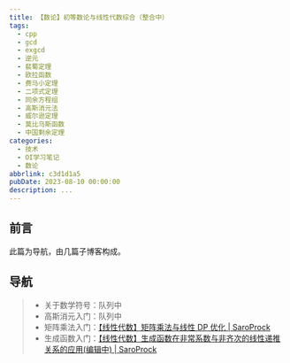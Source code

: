 ```yaml
---
title: 【数论】初等数论与线性代数综合（整合中）
tags:
  - cpp
  - gcd
  - exgcd
  - 逆元
  - 裴蜀定理
  - 欧拉函数
  - 费马小定理
  - 二项式定理
  - 同余方程组
  - 高斯消元法
  - 威尔逊定理
  - 莫比乌斯函数
  - 中国剩余定理
categories:
  - 技术
  - OI学习笔记
  - 数论
abbrlink: c3d1d1a5
pubDate: 2023-08-10 00:00:00
description: ...
---
```


## 前言

此篇为导航，由几篇子博客构成。

## 导航

> - 关于数学符号：队列中
> - 高斯消元入门：队列中
> - 矩阵乘法入门：[【线性代数】矩阵乘法与线性 DP 优化 | SaroProck](https://www.saroprock.com/post/67047465.html)
> - 生成函数入门：[【线性代数】生成函数在非常系数与非齐次的线性递推关系的应用(编辑中) | SaroProck](https://www.saroprock.com/post/91e1624a.html)
